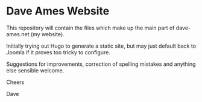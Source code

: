 # Dave Ames Website

This repository will contain the files which make up the main part of dave-ames.net (my website).

Initially trying out Hugo to generate a static site, but may  just default back to Joomla if it proves too tricky to
configure. 

Suggestions for improvements, correction of spelling mistakes and anything else sensible welcome.

Cheers

Dave
